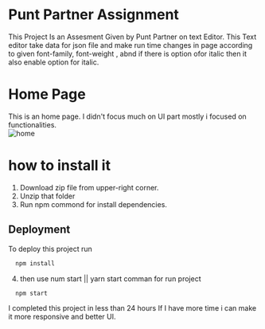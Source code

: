 
# Punt Partner Assignment

This Project Is an Assesment Given by Punt Partner on text Editor. This Text editor take data for json file and make run time changes in page according to given font-family, font-weight , abnd if there is option ofor italic then it also enable option for italic.

# Home Page 
This is an home page.
I didn't focus much on UI part mostly i focused on functionalities.   
![home](https://github.com/Awasthya/Punt_partner_assignment/assets/92320605/fe6e6b3b-d57b-4654-bed5-566bddee881d)


# how to install it 

1. Download zip file from upper-right corner.
2. Unzip that folder
3. Run npm commond for install dependencies.
## Deployment
To deploy this project run

```bash
  npm install
```
4. then use num start || yarn start comman for run project

```bash
  npm start
```


I completed this project in less than 24 hours If I have more time i can make it more responsive and better UI.
